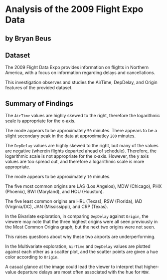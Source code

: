 # Analysis of the 2009 Flight Expo Data
## by Bryan Beus


## Dataset

The 2009 Flight Data Expo provides information on flights in Northern America, with a focus on information regarding delays and cancellations.

This investigation observes and studies the AirTime, DepDelay, and Origin features of the provided dataset. 


## Summary of Findings

The `AirTime` values are highly skewed to the right, therefore the logarithmic scale is appropriate for the x-axis. 

The mode appears to be approximately `50` minutes. There appears to be a slight secondary peak in the data at approximatley `200` minutes.

The `DepDelay` values are highly skewed to the right, but many of the values are negative (wherein flights departed ahead of schedule). Therefore, the logarithmic scale is not appropriate for the x-axis. However, the y axis values are too spread out, and therefore a logarithmic scale is more appropriate.

The mode appears to be approximately `10` minutes. 

The five most common origins are LAS (Los Angelos), MDW (Chicago), PHX (Phoenix), BWI (Maryland), and HOU (Houston).

The five least common origins are HRL (Texas), RSW (Florida), IAD (Virginia/DC), JAN (Mississippi), and CRP (Texas).

In the Bivariate exploration, in comparing `DepDelay` against `Origin`, the viewere may note that the three highest origins were all seen previously in the Most Common Origins graph, but the next two  origins were not seen. 

This raises questions about why these two airports are underperforming.

In the Multivariate exploration, `AirTime` and `DepDelay` values are plotted against each other as a scatter plot, and the scatter points are given a hue color according to `Origin`.

A casual glance at the image could lead the viewer to interpret that higher-value departure delays are most often associated with the hue for `MDW`.

